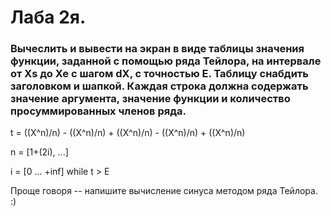 # Лаба 2я.
### Вычеслить и вывести на экран в виде таблицы значения функции, заданной с помощью ряда Тейлора, на интервале от Xs до Xe с шагом dX, с точностью E. Таблицу снабдить заголовком и шапкой. Каждая строка должна содержать значение аргумента, значение функции и количество просуммированных членов ряда.


t = ((X^n)/n) - ((X^n)/n) + ((X^n)/n) - ((X^n)/n) + ((X^n)/n)

n = [1+(2i), ...]

i = [0 ... +inf] while t > E


Проще говоря -- напишите вычисление синуса методом ряда Тейлора. :)